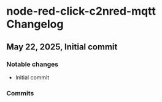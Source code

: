 # node-red-click-c2nred-mqtt Changelog

## May 22, 2025, Initial commit

### Notable changes
- Initial commit
 
### Commits


